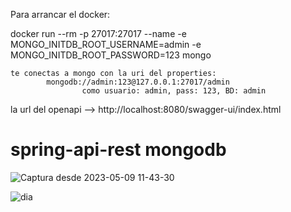 Para arrancar el docker:

docker run --rm -p 27017:27017 --name <container> -e MONGO_INITDB_ROOT_USERNAME=admin 
-e MONGO_INITDB_ROOT_PASSWORD=123 mongo


    te conectas a mongo con la uri del properties:
            mongodb://admin:123@127.0.0.1:27017/admin
                    como usuario: admin, pass: 123, BD: admin

la url del openapi -->  http://localhost:8080/swagger-ui/index.html

# spring-api-rest mongodb

![Captura desde 2023-05-09 11-43-30](https://user-images.githubusercontent.com/49040356/237060211-9ce78dde-340f-4783-b8fa-da86d364dc44.png)

![dia](https://github.com/carlfei/spring-api-rest/assets/49040356/0fc5695d-9a02-47c5-88e4-777ee7a93284)
